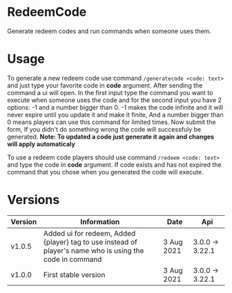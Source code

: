 # RedeemCode
Generate redeem codes and run commands when someone uses them.

# Usage
To generate a new redeem code use command `/generatecode <code: text>` and just type your favorite code in **code** argument.
After sending the command a ui will open. In the first input type the command you want to execute when someone uses the code and for the second input you have 2 options: -1 and a number bigger than 0. -1 makes the code infinite and it will never expire until you update it and make it finite, And a number bigger than 0 means players can use this command for limited times.
Now submit the form, If you didn't do something wrong the code will successfuly be generated.
**Note: To updated a code just generate it again and changes will apply automaticaly**

To use a redeem code players should use command `/redeem <code: text>` and type the code in **code** argument.
If code exists and has not expired the command that you chose when you generated the code will execute.

# Versions
Version | Information | Date | Api
------- | ----------- | ---- | ---
v1.0.5 | Added ui for redeem, Added {player} tag to use instead of player's name who is using the code in command | 3 Aug 2021 | 3.0.0 -> 3.22.1
v1.0.0 | First stable version | 3 Aug 2021 | 3.0.0 -> 3.22.1
